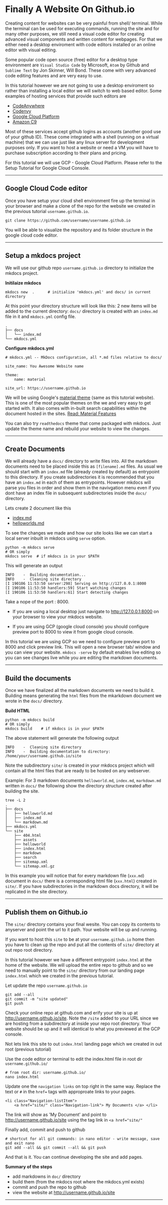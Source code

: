 # Finally A Website On Github.io
Creating content for websites can be very painful from shell/ terminal. While the terminal can be used for executing commands, running the site and for many other purposes, we still need a visual code editor for creating advanced visual components and written content for webpages. For that we either need a desktop enviroment with code editors installed or an online editor with visual editing. 

Some popular code open source (free) editor for a desktop type environment are `Visual Studio Code` by Microsoft, `Atom` by Github and `Sublime Text` by Jon Skinner, Will Bond. These come with very advanced code editing features and are very easy to use.

In this tutorial however we are not going to use a desktop enviroment so rather than installing a local editor we will switch to web based editor. Some examples of hosting services that provide such editors are 

* [CodeAnywhere](https://codeanywhere.com/editor/)
* [Codenvy](https://codeanywhere.com)
* [Google Cloud Platform](https://cloud.google.com/)
* [Amazon C9](https://aws.amazon.com/cloud9/?origin=c9io)

Most of these services accept github logins as accounts (another good use of your github ID).
These come integrated with a shell (running on a virtual machine) that we can use just like any linux server for development purposes only. If you want to host a website or need a VM you will have to purchase subscription according to their plans and pricing. 

For this tutorial we will use GCP - Google Cloud Platform. Please refer to the Setup Tutorial for Google Cloud Console.

---

## Google Cloud Code editor 

Once you have setup your cloud shell environment fire up the terminal in your browser and make a clone of the repo for the website we created in the previous tutorial `username.github.io`. 

    git clone https://github.com/username/username.github.io

You will be able to visualize the repository and its folder structure in the google cloud code editor.


---
## Setup a mkdocs project

We will use our github repo `username.github.io` directory to initialize the mkdocs project. 

**Initilaize mkdocs**
    
    mkdocs new  .      # initialize 'mkdocs.yml' and docs/ in current directory

At this point your directory structure will look like this: 2 new items will be added to the current directory: `docs/` directory is created with an `index.md` file in it and `mkdocs.yml` config file. 

    .
    ├── docs
    │   └── index.md
    └── mkdocs.yml


**Configure mkdocs.yml** 

    # mkdocs.yml -- MkDocs configuration, all *.md files relative to docs/
    
    site_name: You Awesome Website name 

    theme: 
        name: material  

    site_url: https://username.github.io

We will be using Google's [material theme](https://squidfunk.github.io/mkdocs-material/) (same as this tutorial website). This is one of the most popular themes on the we and very easy to get started with. It also comes with in-built search capabilities within the document hosted in the sites. [Read: Material Features](https://squidfunk.github.io/mkdocs-material/#what-to-expect)

You can also try `readthedocs` theme that come packaged with mkdocs. Just update the theme name and rebuild your website to view the changes. 

---
## Create Documents 

We will already have a `docs/` directory to write files into. All the markdown documents need to be placed inside this as `[filename].md` files. As usual we should start with an `index.md` file (already created by default) as entrypoint to this directory. If you create subdirectories it is recommended that you have an `index.md` in each of them as entrypoints. However mkdocs will parse you files in order and show them in the navivgation menu even if you dont have an index file in subsequent subdirectories inside the `docs/` directory. 

Lets create 2 document like this 

* [index.md]()
* [helloworlds.md]()

To see the changes we made and how our site looks like we can start a local server inbuilt in mkdocs using `serve` option.  

    python -m mkdocs serve  
    # OR simply     
    mkdocs serve  # if mkdocs is in your $PATH

This will generate an output 

    INFO    -  Building documentation...
    INFO    -  Cleaning site directory
    [I 190106 11:53:50 server:298] Serving on http://127.0.0.1:8000
    [I 190106 11:53:50 handlers:59] Start watching changes
    [I 190106 11:53:50 handlers:61] Start detecting changes

Take a nope of the port : 8000. 

* If you are using a local desktop just navigate to http://127.0.0.1:8000 on your browser to view your mkdocs website. 

* If you are using GCP (google cloud console) you should configure preview port to 8000 to view it from google cloud console. 

In this tutorial we are using GCP so we need to configure preview port to 8000 and click preview link. This will open a new browser tab/ window and you can view your website. `mkdocs -serve` by default enables live editing so you can see changes live while you are editing the markdown documents. 

---
## Build the documents 
Once we have finalized all the markdown documents we need to build it. Building means generating the `html` files from the mkarkdown document we wrote in the `docs/` directory. 

**Build HTML**

    python -m mkdocs build     
    # OR simply 
    mkdocs build    # if mkdocs is in your $PATH

The above statement will generate the following output 

    INFO    -  Cleaning site directory
    INFO    -  Building documentation to directory: /home/your/username.github.io/site

Note the subdirectory `site/` is created in your mkdocs project which will contain all the html files that are ready to be hosted on any webserver. 

Example: For 3 markdown documents `helloworld.md`, `index.md`, `markdown.md` written in `docs/` the following show the directory structure created after building the site.

    tree -L 2
    .
    ├── docs
    │   ├── helloworld.md
    │   ├── index.md
    │   └── markdown.md
    ├── mkdocs.yml
    └── site
        ├── 404.html
        ├── assets
        ├── helloworld
        ├── index.html
        ├── markdown
        ├── search
        ├── sitemap.xml
        └── sitemap.xml.gz

In this example you will notice that for every markdown file (`xxx.md`) document in `docs/` there is a corresponding html file (`xxx.html`) created in `site/`. If you have subdirectories in the markdown docs directory, it will be replicated in the site directory. 

---
## Publish them on Github.io

The `site/` directory contains your final wesite. You can copy its contents to anyserver and point the url to it path. Your website will be up and running. 

If you want to host this `site` to be at your `username.github.io` home then you have to clean up the repo and put all the contents of `site/` directory at out repo root directory.

In this tutorial however we have a different entrypoint `index.html` at the home of the website. We will upload the entire repo to github and so we need to manually point to the `site/` directory from our landing page `index.html` which we created in the previous tutorial. 

Let update the repo `username.github.io`

    git add --all
    git commit -m "site updated"
    git push 

Check your online repo at github.com and erify your site is up at http://username.github.io/site. Note the `/site` added to your URL since we are hosting from a subdirectory at inside your repo root directory. Your website should be up and it will identical to what you previewed at the GCP console. 


Not lets link this site to out `index.html` landing page which we created in out root (previous tutorial)

Use the code editor or terminal to edit the index.html file in root dir `username.github.io/`

    # from root dir: username.github.io/
    nano index.html 

Update one the `navigation links` on top right in the same way. Replace the text or `#` in the `href=` tags with approproate links to your pages. 

    <li class="Navigation-listItem">
        <a href="site/" class="Navigation-link"> My Documents </a> </li>

The link will show as 'My Document' and point to http://username.github.io/site using the tag link in `<a href="site/"`

Finally add, commit and push to github 

    # shortcut for all git commands: in nano editor - write message, save and exit nano
    git add --all && git commit --all && git push


And that is it. You can continue developing the site and add pages. 

**Summary of the steps** 

* add markdowns in `doc/` directory 
* build them (from the mkdocs root where the mkdocs.yml exists)
* commit and push the repo to github 
* view the website at http://username.github.io/site

---

